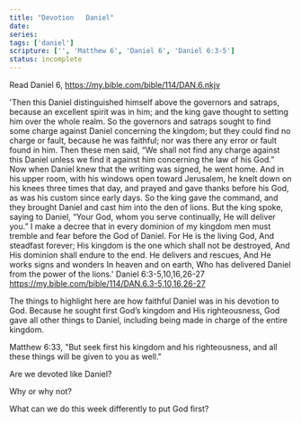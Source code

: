 ```yaml
---
title: "Devotion   Daniel"
date: 
series: 
tags: ['daniel']
scripture: ['', 'Matthew 6', 'Daniel 6', 'Daniel 6:3-5']
status: incomplete
---
```


Read Daniel 6, https://my.bible.com/bible/114/DAN.6.nkjv

'Then this Daniel distinguished himself above the governors and satraps, because an excellent spirit was in him; and the king gave thought to setting him over the whole realm. So the governors and satraps sought to find some charge against Daniel concerning the kingdom; but they could find no charge or fault, because he was faithful; nor was there any error or fault found in him. Then these men said, “We shall not find any charge against this Daniel unless we find it against him concerning the law of his God.” Now when Daniel knew that the writing was signed, he went home. And in his upper room, with his windows open toward Jerusalem, he knelt down on his knees three times that day, and prayed and gave thanks before his God, as was his custom since early days. So the king gave the command, and they brought Daniel and cast him into the den of lions. But the king spoke, saying to Daniel, “Your God, whom you serve continually, He will deliver you.” I make a decree that in every dominion of my kingdom men must tremble and fear before the God of Daniel. For He is the living God, And steadfast forever; His kingdom is the one which shall not be destroyed, And His dominion shall endure to the end. He delivers and rescues, And He works signs and wonders In heaven and on earth, Who has delivered Daniel from the power of the lions.' Daniel 6:3-5,10,16,26-27 https://my.bible.com/bible/114/DAN.6.3-5,10,16,26-27

The things to highlight here are how faithful Daniel was in his devotion to God. Because he sought first God’s kingdom and His righteousness, God gave all other things to Daniel, including being made in charge of the entire kingdom.

Matthew 6:33, "But seek first his kingdom and his righteousness, and all these things will be given to you as well."

Are we devoted like Daniel?

Why or why not?

What can we do this week differently to put God first?